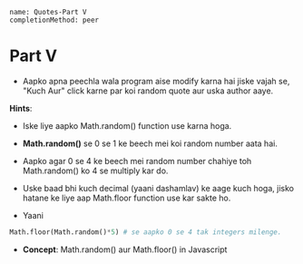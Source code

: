 ```ngMeta
name: Quotes-Part V
completionMethod: peer
```

# Part V

- Aapko apna peechla wala program aise modify karna hai jiske vajah se, "Kuch Aur" click karne par koi random quote aur uska author aaye.

**Hints**:

- Iske liye aapko Math.random() function use karna hoga.

- **Math.random()** se 0 se 1 ke beech mei koi random number aata hai.

- Aapko agar 0 se 4 ke beech mei random number chahiye toh Math.random() ko 4 se multiply kar do.

- Uske baad bhi kuch decimal (yaani dashamlav) ke aage kuch hoga, jisko hatane ke liye aap Math.floor function use kar sakte ho.

- Yaani  
```python
Math.floor(Math.random()*5) # se aapko 0 se 4 tak integers milenge.
```

- **Concept**: Math.random() aur Math.floor() in Javascript
